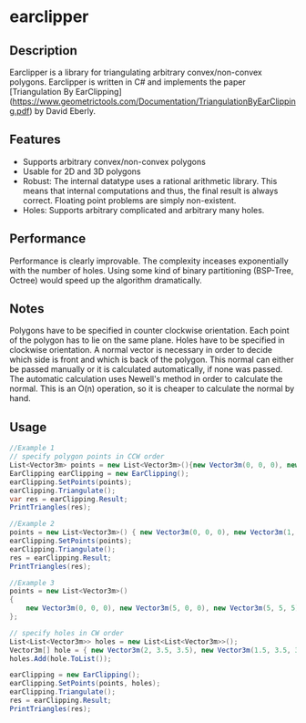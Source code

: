 # earclipper

## Description

Earclipper is a library for triangulating arbitrary convex/non-convex polygons. Earclipper is written in C# and implements the paper [Triangulation By EarClipping] (https://www.geometrictools.com/Documentation/TriangulationByEarClipping.pdf) by David Eberly.

## Features

- Supports arbitrary convex/non-convex polygons
- Usable for 2D and 3D polygons
- Robust: The internal datatype uses a rational arithmetic library. This means that internal computations and thus, the final result is always correct. Floating point problems are simply non-existent.
- Holes: Supports arbitrary complicated and arbitrary many holes.

## Performance
Performance is clearly improvable. The complexity inceases exponentially with the number of holes. Using some kind of binary partitioning (BSP-Tree, Octree) would speed up the algorithm dramatically.

## Notes

Polygons have to be specified in counter clockwise orientation. Each point of the polygon has to lie on the same plane. Holes have to be specified in clockwise orientation. A normal vector is necessary in order to decide which side is front and which is back of the polygon. This normal can either be passed manually or it is calculated automatically, if none was passed. The automatic calculation uses Newell's method in order to calculate the normal. This is an O(n) operation, so it is cheaper to calculate the normal by hand.

## Usage

```c#
//Example 1
// specify polygon points in CCW order
List<Vector3m> points = new List<Vector3m>(){new Vector3m(0, 0, 0), new Vector3m(1, 0, 0), new Vector3m(0, 1, 0)};
EarClipping earClipping = new EarClipping();
earClipping.SetPoints(points);
earClipping.Triangulate();
var res = earClipping.Result;
PrintTriangles(res);

//Example 2
points = new List<Vector3m>() { new Vector3m(0, 0, 0), new Vector3m(1, 0, 0), new Vector3m(1, 1, 1), new Vector3m(0, 1, 1) };
earClipping.SetPoints(points);
earClipping.Triangulate();
res = earClipping.Result;
PrintTriangles(res);

//Example 3
points = new List<Vector3m>()
{
    new Vector3m(0, 0, 0), new Vector3m(5, 0, 0), new Vector3m(5, 5, 5), new Vector3m(3, 3, 3), new Vector3m(2, 6, 6), new Vector3m(1, 3, 3), new Vector3m(0, 5, 5)
};

// specify holes in CW order
List<List<Vector3m>> holes = new List<List<Vector3m>>();
Vector3m[] hole = { new Vector3m(2, 3.5, 3.5), new Vector3m(1.5, 3.5, 3.5), new Vector3m(2, 4, 4) };
holes.Add(hole.ToList());

earClipping = new EarClipping();
earClipping.SetPoints(points, holes);
earClipping.Triangulate();
res = earClipping.Result;
PrintTriangles(res);

